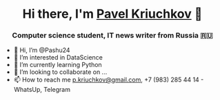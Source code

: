 <h1 align="center">Hi there, I'm <a href="https://daniilshat.ru/" target="_blank">Pavel Kriuchkov</a> 👋
<h3 align="center">Computer science student, IT news writer from Russia 🇷🇺</h3>

- 👋 Hi, I’m @Pashu24
- 👀 I’m interested in DataScience
- 🌱 I’m currently learning Python
- 💞️ I’m looking to collaborate on ...
- 📫 How to reach me p.kriuchkov@gmail.com, +7 (983) 285 44 14 - WhatsUp, Telegram

<!---
Pashu24/Pashu24 is a ✨ special ✨ repository because its `README.md` (this file) appears on your GitHub profile.
You can click the Preview link to take a look at your changes.
--->
